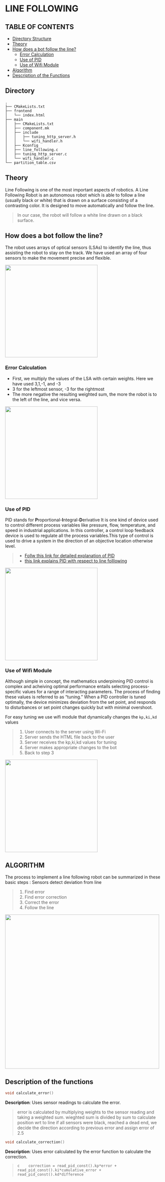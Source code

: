 # LINE FOLLOWING

## TABLE OF CONTENTS


* [Directory Structure](#Directory-Structure)
* [Theory](#theory)
* [How does a bot follow the line?](#How-does-a-bot-follow-the-line?)
    * [Error Calculation](#Error-Calculation)
    * [Use of PID](#Use-of-pid)
    * [Use of Wifi Module](#Use-of-Wifi-Module)
* [Algorithm](#algorithm)
* [Description of the Functions](#Description-of-the-functions)


## Directory 
```
.
├── CMakeLists.txt
├── frontend
│   └── index.html
├── main
│   ├── CMakeLists.txt
│   ├── component.mk
│   ├── include
│   │   ├── tuning_http_server.h
│   │   └── wifi_handler.h
│   ├── Kconfig
│   ├── line_following.c
│   ├── tuning_http_server.c
│   └── wifi_handler.c
└── partition_table.csv
```
## Theory
Line Following is one of the most important aspects of robotics.
A Line Following Robot is an autonomous robot which is able to follow a line (usually black or white) that is drawn on a surface consisting of a contrasting color. It is designed to move automatically and follow the line.

> In our case, the robot will follow a white line drawn on a black surface.

## How does a bot follow the line?
The robot uses arrays of optical sensors (LSAs) to identify the line, thus assisting the robot to stay on the track. We have used an array of four sensors to make the movement precise and flexible.

<!-- ![LSA image](./assets/line_following.png =100x100) -->
<img src="./assets/line_following.png" alt=" " width="300" height="300"/>

### Error Calculation
* First, we multiply the values of the LSA with certain weights. Here we have used 3,1,-1, and -3
* 3 for the leftmost sensor, -3 for the rightmost
* The more negative the resulting weighted sum, the more the robot is to the left of the line, and vice versa.

<!-- ![curves](./assets/curves.png =100x100) -->
<img src="./assets/curves.png" alt=" " width="300" height="300"/>

### Use of PID

PID stands for **P**roportional-**I**ntegral-**D**erivative
It is one kind of device used to control different process variables like pressure, flow, temperature, and speed in industrial applications. In this controller, a control loop feedback device is used to regulate all the process variables.This type of control is used to drive a system in the direction of an objective location otherwise level.
> * [Follw this link for detailed explanation of PID](https://www.youtube.com/playlist?list=PLn8PRpmsu08pQBgjxYFXSsODEF3Jqmm-y)
> * [this link explains PID with respect to line folllowing](https://youtu.be/4Y7zG48uHRo)
<!-- ![pid flow chart](./assets/pidflow.png ) -->
<img src="./assets/pidflow.png" alt=" "  height="300"/>



### Use of Wifi Module
Although simple in concept, the mathematics underpinning PID control is complex and acheiving optimal performance entails selecting process-specific values for a range of interacting parameters.
The process of finding these values is referred to as “tuning.” When a PID controller is tuned optimally, the device minimizes deviation from the set point, and responds to disturbances or set point changes quickly but with minimal overshoot.

For easy tuning we use wifi module that dynamically changes the `kp,ki,kd` values
> 1. User connects to the server using Wi-Fi
> 2. Server sends the HTML file back to the user
> 3. Server receives the kp,ki,kd values for tuning
> 4. Server makes appropriate changes to the bot
> 5. Back to step 3
<!-- ![wifi](./assets/wifi.png =100x100) -->
<img src="./assets/wifi.png" alt=" " height="300"/>

## ALGORITHM
The process to implement a line following robot can be summarized in these basic steps :
Sensors detect deviation from line
> 1. Find error
> 2. Find error correction
> 3. Correct the error
> 4. Follow the line
<!-- ![chart1](./assets/chart.png) -->
<img src="./assets/chart.png" alt=" " height="500"/>



## Description of the functions
```c
void calculate_error()
```
**Description**: Uses sensor readings to calculate the error.
> error is calculated by multiplying weights to the sensor reading and taking a weighted sum.
> wieghted sum is divided by sum to calculate position wrt to line
> if all sensors were black, reached a dead end, we decide the direction according to previous error and assign error of 2.5
```c
void calculate_correction()
```
**Description**: Uses error calculated by the error function to calculate the correction. 
> ```c    correction = read_pid_const().kp*error + read_pid_const().ki*cumulative_error + read_pid_const().kd*difference ```
